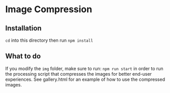 # Image Compression

## Installation

`cd` into this directory then run `npm install`  

## What to do
If you modify the `img` folder, make sure to run: `npm run start` in order 
to run the processing script that compresses the images for better end-user experiences.
See gallery.html for an example of how to use the compressed images.
